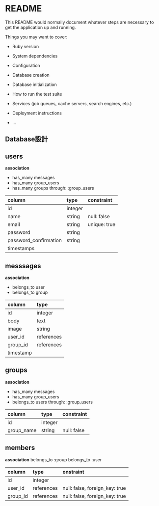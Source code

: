# README

This README would normally document whatever steps are necessary to get the
application up and running.

Things you may want to cover:

* Ruby version

* System dependencies

* Configuration

* Database creation

* Database initialization

* How to run the test suite

* Services (job queues, cache servers, search engines, etc.)

* Deployment instructions

* ...
## Database設計

## users
**association**
- has_many messages
- has_many group_users
- has_many groups through: :group_users

|column               |type   |constraint  |
|:--------------------|:------|:-----------|
|id                   |integer|
|name                 |string |null: false |
|email                |string |unique: true|
|password             |string |
|password_confirmation|string |
|timestamps           |

## messsages
**association**
- belongs_to user
- belongs_to group

|column   |type      |
|:--------|:------   |
|id       |integer   |
|body     |text      |
|image    |string    |
|user_id  |references|
|group_id |references|
|timestamp|          |

## groups
**association**
- has_many messages
- has_many group_users
- belongs_to users through: :group_users

|column    |type      |constraint |
|:---------|:---------|:----------|
|id        |integer   |           |
|group_name|string    |null: false|

## members
**association**
belongs_to :group
belongs_to :user

|column  |type      |onstraint                     |
|:-------|:---------|:-----------------------------|
|id      |integer   |                              |
|user_id |references|null: false, foreign_key: true|
|group_id|references|null: false, foreign_key: true|


